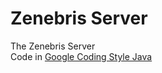 # Zenebris Server
The Zenebris Server  
Code in [Google Coding Style Java](https://google.github.io/styleguide/javaguide.html)
